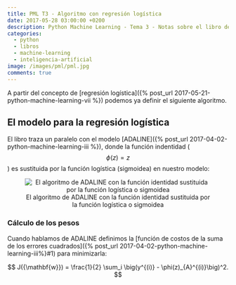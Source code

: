 ```yaml
---
title: PML T3 - Algoritmo con regresión logística
date: 2017-05-28 03:00:00 +0200
description: Python Machine Learning - Tema 3 - Notas sobre el libro de Sebastian Raschka
categories:
  - python
  - libros
  - machine-learning
  - inteligencia-artificial
image: /images/pml/pml.jpg
comments: true
---
```


A partir del concepto de [regresión logística]({% post_url 2017-05-21-python-machine-learning-vii %}) 
podemos ya definir el siguiente algoritmo.

## El modelo para la regresión logística

El libro traza un paralelo con el modelo [ADALINE]({% post_url 2017-04-02-python-machine-learning-iii %}), donde la función indentidad ($$\phi(z)=z$$) es sustituida por la función logística (sigmoidea) en nuestro modelo:

<div style="text-align:center">
    <figure>
        <img alt="El algoritmo de ADALINE con la función identidad sustituida por la función logística o sigmoidea" src ="https://raw.githubusercontent.com/rasbt/python-machine-learning-book/master/code/ch03/images/03_03.png" />
        <figcaption>El algoritmo de ADALINE con la función identidad sustituida por la función logística o sigmoidea</figcaption>
    </figure>
</div>

### Cálculo de los pesos

Cuando hablamos de ADALINE definimos la [función de costos de la suma de los errores cuadrados]({% post_url 2017-04-02-python-machine-learning-iii%}#1) para minimizarla:

$$
J({\mathbf{w}}) = \frac{1}{2} \sum_i \big(y^{(i)} - \phi(z)_{A}^{(i)}\big)^2.
$$



